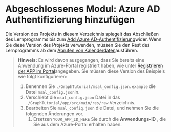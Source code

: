 # <a name="completed-module-add-azure-ad-authentication"></a>Abgeschlossenes Modul: Azure AD Authentifizierung hinzufügen

Die Version des Projekts in diesem Verzeichnis spiegelt das Abschließen des Lernprogramms bis zum [Add Azure AD-Authentifizierung](https://docs.microsoft.com/graph/tutorials/android?tutorial-step=3)wider. Wenn Sie diese Version des Projekts verwenden, müssen Sie den Rest des Lernprogramms ab dem [Abrufen von Kalenderdaten](https://docs.microsoft.com/graph/tutorials/android?tutorial-step=4)ausführen.

> **Hinweis:** Es wird davon ausgegangen, dass Sie bereits eine Anwendung im Azure-Portal registriert haben, wie unter [Registrieren der APP im Portal](https://docs.microsoft.com/graph/tutorials/android?tutorial-step=2)angegeben. Sie müssen diese Version des Beispiels wie folgt konfigurieren:
>
> 1. Benennen Sie `./GraphTutorial/msal_config.json.example` die Datei `msal_config.json`in.
> 1. Verschiebt die `msal_config.json` Datei in das `./GraphTutorial/app/src/main/res/raw` Verzeichnis.
> 1. Bearbeiten Sie `msal_config.json` die Datei, und nehmen Sie die folgenden Änderungen vor.
>     1. Ersetzen `YOUR_APP_ID_HERE` Sie durch die **Anwendungs-ID** , die Sie aus dem Azure-Portal erhalten haben.
